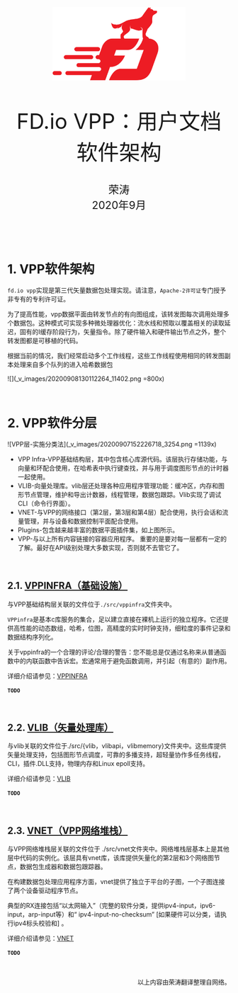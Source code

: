 <div align=center>
	<img src="_v_images/20200904171558212_22234.png" width="300"> 
</div>

<br/>
<br/>
<br/>

<center><font size='20'>FD.io VPP：用户文档 软件架构</font></center>
<br/>
<br/>
<center><font size='5'>荣涛</font></center>
<center><font size='5'>2020年9月</font></center>
<br/>
<br/>
<br/>
<br/>



# 1. VPP软件架构

`fd.io vpp`实现是第三代矢量数据包处理实现。请注意，`Apache-2许可证`专门授予非专有的专利许可证。

为了提高性能，vpp数据平面由转发节点的有向图组成，该转发图每次调用处理多个数据包。这种模式可实现多种微处理器优化：流水线和预取以覆盖相关的读取延迟，固有的I缓存阶段行为，矢量指令。除了硬件输入和硬件输出节点之外，整个转发图都是可移植的代码。

根据当前的情况，我们经常启动多个工作线程，这些工作线程使用相同的转发图副本处理来自多个队列的进入哈希数据包

![](_v_images/20200908130112264_11402.png =800x)


<br/>

# 2. VPP软件分层
![VPP层-实施分类法](_v_images/20200907152226718_3254.png =1139x)

* VPP Infra-VPP基础结构层，其中包含核心库源代码。该层执行存储功能，与向量和环配合使用，在哈希表中执行键查找，并与用于调度图形节点的计时器一起使用。
* VLIB-向量处理库。vlib层还处理各种应用程序管理功能：缓冲区，内存和图形节点管理，维护和导出计数器，线程管理，数据包跟踪。Vlib实现了调试CLI（命令行界面）。
* VNET-与VPP的网络接口（第2层，第3层和第4层）配合使用，执行会话和流量管理，并与设备和数据控制平面配合使用。
* Plugins-包含越来越丰富的数据平面插件集，如上图所示。
* VPP-与以上所有内容链接的容器应用程序。
重要的是要对每一层都有一定的了解。最好在API级别处理大多数实现，否则就不去管它了。

<br/>

## 2.1. [VPPINFRA（基础设施）](https://fd.io/docs/vpp/master/gettingstarted/developers/infrastructure.html#vppinfra-infrastructure)

与VPP基础结构层关联的文件位于`./src/vppinfra`文件夹中。

`VPPinfra`是基本c库服务的集合，足以建立直接在裸机上运行的独立程序。它还提供高性能的动态数组，哈希，位图，高精度的实时时钟支持，细粒度的事件记录和数据结构序列化。

关于vppinfra的一个合理的评论/合理的警告：您不能总是仅通过名称来从普通函数中的内联函数中告诉宏。宏通常用于避免函数调用，并引起（有意的）副作用。

详细介绍请参见：[VPPINFRA](https://fd.io/docs/vpp/master/gettingstarted/developers/infrastructure.html)

**`TODO`**

<br/>

## 2.2. [VLIB（矢量处理库）](https://fd.io/docs/vpp/master/gettingstarted/developers/vlib.html#vlib-vector-processing-library)

与vlib关联的文件位于./src/{vlib，vlibapi，vlibmemory}文件夹中。这些库提供矢量处理支持，包括图形节点调度，可靠的多播支持，超轻量协作多任务线程，CLI，插件.DLL支持，物理内存和Linux epoll支持。

详细介绍请参见：[VLIB](https://fd.io/docs/vpp/master/gettingstarted/developers/vlib.html)

**`TODO`**

<br/>


## 2.3. [VNET（VPP网络堆栈）](https://fd.io/docs/vpp/master/gettingstarted/developers/vnet.html#vnet-vpp-network-stack)

与VPP网络堆栈层关联的文件位于 ./src/vnet文件夹中。网络堆栈层基本上是其他层中代码的实例化。该层具有vnet库，该库提供矢量化的第2层和3个网络图节点，数据包生成器和数据包跟踪器。

在构建数据包处理应用程序方面，vnet提供了独立于平台的子图，一个子图连接了两个设备驱动程序节点。

典型的RX连接包括“以太网输入”（完整的软件分类，提供ipv4-input，ipv6-input，arp-input等）和“ ipv4-input-no-checksum” [如果硬件可以分类，请执行ipv4标头校验和] 。

详细介绍请参见：[VNET](https://fd.io/docs/vpp/master/gettingstarted/developers/vnet.html)

**`TODO`**

<br/>

<br/>
<div align=right>	以上内容由荣涛翻译整理自网络。</div>
